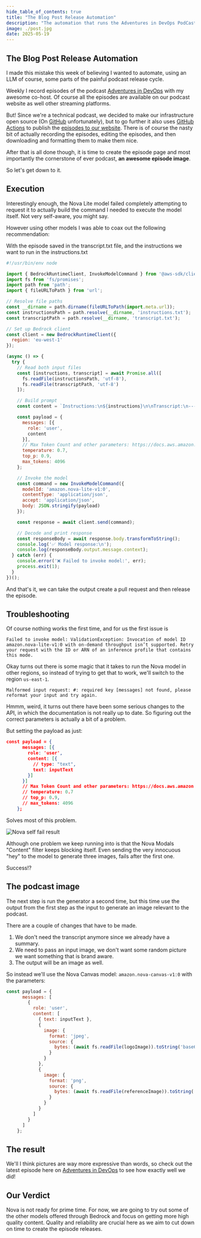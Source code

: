 ```yaml
---
hide_table_of_contents: true
title: "The Blog Post Release Automation"
description: "The automation that runs the Adventures in DevOps PodCast"
image: ./post.jpg
date: 2025-05-19
---
```


## The Blog Post Release Automation

I made this mistake this week of believing I wanted to automate, using an LLM of course, some parts of the painful podcast release cycle.

Weekly I record episodes of the podcast [Adventures in DevOps](https://adventuresindevops.com) with my awesome co-host. Of course all the episodes are available on our podcast website as well other streaming platforms.

But! Since we're a technical podcast, we decided to make our infrastructure open source (On [GitHub](https://github.com/AdventuresInDevops/Website) unfortunately), but to go further it also uses [GitHub Actions](https://github.com/AdventuresInDevops/Website/blob/main/.github/workflows/build.yml) to publish the [episodes to our website](https://github.com/AdventuresInDevops/Website/blob/main/.github/workflows/build.yml). There is of course the nasty bit of actually recording the episodes, editing the episodes, and then downloading and formatting them to make them nice.

After that is all done though, it is time to create the episode page and most importantly the cornerstone of ever podcast, **an awesome episode image**.

So let's get down to it.

## Execution
Interestingly enough, the Nova Lite model failed completely attempting to request it to actually build the command I needed to execute the model itself. Not very self-aware, you might say.

However using other models I was able to coax out the following recommendation:

With the episode saved in the transcript.txt file, and the instructions we want to run in the instructions.txt

```js
#!/usr/bin/env node

import { BedrockRuntimeClient, InvokeModelCommand } from '@aws-sdk/client-bedrock-runtime';
import fs from 'fs/promises';
import path from 'path';
import { fileURLToPath } from 'url';

// Resolve file paths
const __dirname = path.dirname(fileURLToPath(import.meta.url));
const instructionsPath = path.resolve(__dirname, 'instructions.txt');
const transcriptPath = path.resolve(__dirname, 'transcript.txt');

// Set up Bedrock client
const client = new BedrockRuntimeClient({
  region: 'eu-west-1'
});

(async () => {
  try {
    // Read both input files
    const [instructions, transcript] = await Promise.all([
      fs.readFile(instructionsPath, 'utf-8'),
      fs.readFile(transcriptPath, 'utf-8')
    ]);

    // Build prompt
    const content = `Instructions:\n${instructions}\n\nTranscript:\n---\n${transcript}\n---`;

    const payload = {
      messages: [{
        role: 'user',
        content
      }],
      // Max Token Count and other parameters: https://docs.aws.amazon.com/bedrock/latest/userguide/model-parameters-titan-text.html
      temperature: 0.7,
      top_p: 0.9,
      max_tokens: 4096
    };

    // Invoke the model
    const command = new InvokeModelCommand({
      modelId: 'amazon.nova-lite-v1:0',
      contentType: 'application/json',
      accept: 'application/json',
      body: JSON.stringify(payload)
    });

    const response = await client.send(command);

    // Decode and print response
    const responseBody = await response.body.transformToString();
    console.log('✅ Model response:\n');
    console.log(responseBody.output.message.context);
  } catch (err) {
    console.error('❌ Failed to invoke model:', err);
    process.exit(1);
  }
})();
```

And that's it, we can take the output create a pull request and then release the episode.


## Troubleshooting

Of course nothing works the first time, and for us the first issue is

```
Failed to invoke model: ValidationException: Invocation of model ID amazon.nova-lite-v1:0 with on-demand throughput isn’t supported. Retry your request with the ID or ARN of an inference profile that contains this mode.
```

Okay turns out there is some magic that it takes to run the Nova model in other regions, so instead of trying to get that to work, we'll switch to the region `us-east-1`.

```
Malformed input request: #: required key [messages] not found, please reformat your input and try again.
```

Hmmm, weird, it turns out there have been some serious changes to the API, in which the documentation is not really up to date. So figuring out the correct parameters is actually a bit of a problem.

But setting the payload as just:

```json
const payload = {
      messages: [{
        role: 'user',
        content: [{
          // type: "text",
          text: inputText
        }]
      }]
      // Max Token Count and other parameters: https://docs.aws.amazon.com/bedrock/latest/userguide/model-parameters-titan-text.html
      // temperature: 0.7
      // top_p: 0.9,
      // max_tokens: 4096
    };
```

Solves most of this problem.

![Nova self fail result](./nova-self-fail.webp)

Although one problem we keep running into is that the Nova Modals "Content" filter keeps blocking itself. Even sending the very innocuous "hey" to the model to generate three images, fails after the first one.

Success!?

## The podcast image

The next step is run the generator a second time, but this time use the output from the first step as the input to generate an image relevant to the podcast.

There are a couple of changes that have to be made.

1. We don't need the transcript anymore since we already have a summary.
2. We need to pass an input image, we don't want some random picture we want something that is brand aware.
3. The output will be an image as well.

So instead we'll use the Nova Canvas model: `amazon.nova-canvas-v1:0` with the parameters:

```js
const payload = {
      messages: [
        {
          role: 'user',
          content: [
            { text: inputText },
            {
              image: {
                format: 'jpeg',
                source: {
                  bytes: (await fs.readFile(logoImage)).toString('base64')
                }
              }
            },
            {
              image: {
                format: 'png',
                source: {
                  bytes: (await fs.readFile(referenceImage)).toString('base64')
                }
              }
            }
          ]
        }
      ]
    };
```

## The result

We'll I think pictures are way more expressive than words, so check out the latest episode here on [Adventures in DevOps](https://adventuresindevops.com/episodes) to see how exactly well we did!

## Our Verdict

Nova is not ready for prime time. For now, we are going to try out some of the other models offered through Bedrock and focus on getting more high quality content. Quality and reliability are crucial here as we aim to cut down on time to create the episode releases.